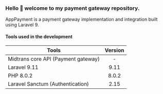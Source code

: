 ### Hello 👋 welcome to my payment gateway repository.

AppPayment is a payment gateway implementation and integration built using Laravel 9.

#### Tools used in the development

| Tools                                | Version       |
| -------------                        |:-------------:|
| Midtrans core API (Payment gateway)  | -             |
| Laravel 9.11                         | 9.11          |
| PHP 8.0.2                            | 8.0.2         |
| Laravel Sanctum (Authentication)     | 2.15          |
